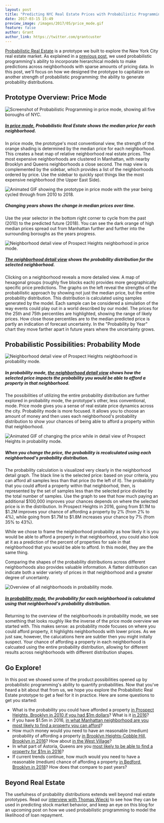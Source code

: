 ```yaml
---
layout: post
title: "Predicting NYC Real Estate Prices with Probabilistic Programming"
date: 2017-03-15 15:49
preview_image: /images/2017/05/price_mode.gif
feature: false
author: Grant
author_link: https://twitter.com/grantcuster
---
```


[Probabilistic Real Estate](http://www.fastforwardlabs.com/pre) is a prototype we built to explore the New York City real estate market. As explained in a [previous post](http://blog.fastforwardlabs.com/2017/01/18/new-research-on-probabilistic-programming.html), we used probabilistic programming's ability to incorporate hierarchical models to make predictions across neighborhoods with sparse amounts of pricing data. In this post, we'll focus on how we designed the prototype to capitalize on another strength of probabilistic programming: the ability to generate probability distributions.

## Prototype Overview: Price Mode

![Screenshot of Probabilistic Programming in price mode, showing all five boroughs of NYC.](/images/2017/05/price_mode.png)

##### [In price mode](http://www.fastforwardlabs.com/pre/#/price/50-1000000/2016/all_boroughs/all_neighborhoods), Probabilistic Real Estate shows the median price for each neighborhood.

In price mode, the prototype's most conventional view, the strength of the orange shading is determined by the median price for each neighborhood. This creates a heat map of relative neighborhood real estate prices. The most expensive neighborhoods are clustered in Manhattan, with nearby Brooklyn and Queens neighborhoods a close second. The map view is complemented by the sidebar, which provides a list of the neighborhoods ordered by price. Use the sidebar to quickly spot things like the most expensive neighborhood (the Upper East Side).

![Animated GIF showing the prototype in price mode with the year being cycled through from 2010 to 2018.](/images/2017/05/price_mode.gif)

##### Changing years shows the change in median prices over time.

Use the year selector in the bottom right corner to cycle from the past (2010) to the predicted future (2018). You can see the dark orange of high median prices spread out from Manhattan further and further into the surrounding boroughs as the years progress.

![Neighborhood detail view of Prospect Heights neighborhood in price mode.](/images/2017/05/price_mode_prospect_heights.png)

##### [The neighborhood detail view](http://www.fastforwardlabs.com/pre/#/price/50-1000000/2016/all_boroughs/prospect_heights) shows the probability distribution for the selected neighborhood.

Clicking on a neighborhood reveals a more detailed view. A map of hexagonal groups (roughly five blocks each) provides more geographically specific price predictions. The graphs on the left reveal the strengths of the probabilistic approach by showing not just the median price, but the entire probability distribution. This distribution is calculated using samples generated by the model. Each sample can be considered a simulation of the way events could play out in a world described by our model. The prices for the 25th and 75th percentiles are highlighted, showing the range of likely prices. How close those percentiles are to the median predicted price is partly an indication of forecast uncertainty. In the "Probability by Year" chart they move farther apart in future years where the uncertainty grows.

## Probabilistic Possibilities: Probability Mode

![Neighborhood detail view of Prospect Heights neighborhood in probability mode.](/images/2017/05/probability_mode_prospect_heights.png)

##### In probability mode, [the neighborhood detail view](http://www.fastforwardlabs.com/pre/#/probability/2000000-50/2016/all_boroughs/prospect_heights?_k=w9o2m5) shows how the selected price impacts the probability you would be able to afford a property in that neighborhood.

The possibilities of utilizing the entire probability distribution are further explored in probability mode, the prototype's other, less conventional, mode. Price mode gives you a sense of real estate price dynamics across the city. Probability mode is more focused. It allows you to choose an amount of money and then uses each neighborhood's probability distribution to show your chances of being able to afford a property within that neighborhood.

![Animated GIF of changing the price while in detail view of Prospect Heights in probability mode.](/images/2017/05/prospect_heights.gif)

##### When you change the price, the probability is recalculated using each neighborhood's probability distribution.

The probability calculation is visualized very clearly in the neighborhood detail graph. The black line is the selected price: based on your criteria, you can afford all samples less than that price (to the left of it). The probability that you could afford a property within that neighborhod, then, is represented by the set of samples less than the selected price divided by the total number of samples. Use the graph to see that how much paying an additional $100,000 improves your chances depends on where the selected price is in the distribution. In Prospect Heights in 2016, going from $1.1M to $1.2M improves your chance of affording a property by 2% (from 2% to 4%), while going from $1.7M to $1.8M increases your chance by 7% (from 35% to 43%).

While we chose to frame the neighborhood probability as how likely it is you would be able to afford a property in that neighborhood, you could also look at it as a prediction of the percent of properties for sale in that neighborhood that you would be able to afford. In this model, they are the same thing.

Comparing the shapes of the probability distributions across different neighborhoods also provides valuable information. A flatter distribution can indicate both a wider variety of prices in that neighborhood and a greater degree of uncertainty.

![Overview of all neighborhoods in probability mode.](/images/2017/05/probability_mode.png)

##### [In probability mode](http://www.fastforwardlabs.com/pre/#/probability/1000000-50/2016/all_boroughs/all_neighborhoods), the probability for each neighborhood is calculated using that neighborhood's probability distribution.

Returning to the overview of the neighborhoods in probability mode, we see something that looks roughly like the inverse of the price mode overview we started with. This makes sense: as probability mode focuses on where you could afford property, it highlights neighborhoods with lower prices. As we just saw, however, the calucations here are subtler then you might initally suspect. Your chance of affording a property in each neighborhood is calcuated using the entire probability distribution, allowing for different results across neighborhoods with different distribution shapes.

## Go Explore!

In this post we showed some of the product possibilities opened up by probabilistic programming's ability to quantify probabilities. Now that you've heard a bit about that from us, we hope you explore the Probabilistic Real Estate prototype to get a feel for it in practice. Here are some questions to get you started:
- What is the probability you could have afforded a property [in Prospect Heights, Brooklyn in 2010 if you had $1m dollars](http://www.fastforwardlabs.com/pre/#/probability/1000000-50/2010/all_boroughs/prospect_heights)? What is it [in 2016](http://www.fastforwardlabs.com/pre/#/probability/1000000-50/2016/all_boroughs/prospect_heights)?
- If you have $1.5m in 2016, [in what Manhattan neighborhood are you most likely to find a property you can afford](http://www.fastforwardlabs.com/pre/#/probability/1500000-50/2016/manhattan/all_neighborhoods)?
- How much money would you need to have an reasonable (medium) probability of affording a property [in Brooklyn Heights-Cobble Hill, Brooklyn in 2016](http://www.fastforwardlabs.com/pre/#/price/50-1000000/2010/all_boroughs/brooklyn_heights-cobble_hill)? How about [in the West Village](http://www.fastforwardlabs.com/pre/#/price/50-1000000/2010/all_boroughs/west_village)?
- In what part of Astoria, Queens are you [most likely to be able to find a property for $1m in 2016](http://www.fastforwardlabs.com/pre/#/probability/1000000-50/2016/all_boroughs/astoria/18966)?
- If current trends continue, how much would you need to have a reasonable (medium) chance of affording a property [in Bedford, Brooklyn in 2018](http://www.fastforwardlabs.com/pre/#/price/50-1000000/2018/all_boroughs/bedford)? How does that compare to past years?

## Beyond Real Estate

The usefulness of probability distributions extends well beyond real estate prototypes. Read our [interview with Thomas Wiecki](http://blog.fastforwardlabs.com/2017/01/11/thomas-wiecki-on-probabilistic-programming-with.html) to see how they can be used in predicting stock market behavior, and keep an eye on this blog for an upcoming post on how we used probabilistic programming to model the likelihood of loan repayment.
